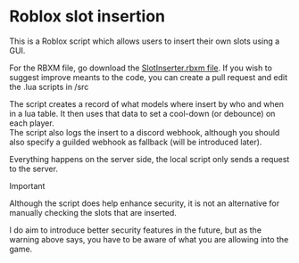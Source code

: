 # Roblox slot insertion
 This is a Roblox script which allows users to insert their own slots using a GUI.

 For the RBXM file, go download the [SlotInserter.rbxm file](https://github.com/Hypurrnating/Roblox-slot-insertion/blob/main/SlotInserter.rbxm). If you wish to suggest improve meants to the code, you can create a pull request and edit the .lua scripts in /src

 The script creates a record of what models where insert by who and when in a lua table. It then uses that data to set a cool-down (or debounce) on each player. \
 The script also logs the insert to a discord webhook, although you should also specify a guilded webhook as fallback (will be introduced later).

 Everything happens on the server side, the local script only sends a request to the server.

 > [!IMPORTANT]
 > Although the script does help enhance security, it is not an alternative for manually checking the slots that are inserted.
 
 I do aim to introduce better security features in the future, but as the warning above says, you have to be aware of what you are allowing into the game.
